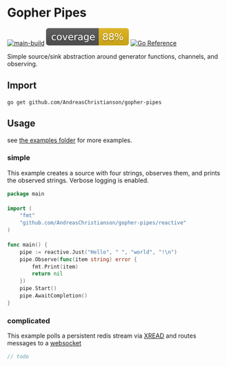 # Gopher Pipes
[![main-build](https://github.com/AndreasChristianson/gopher-pipes/actions/workflows/main-build.yaml/badge.svg)](https://github.com/AndreasChristianson/gopher-pipes/actions/workflows/main-build.yaml)
![coverage](https://raw.githubusercontent.com/AndreasChristianson/gopher-pipes/badges/.badges/main/coverage.svg)
[![Go Reference](https://pkg.go.dev/badge/github.com/AndreasChristianson/gopher-pipes.svg)](https://pkg.go.dev/github.com/AndreasChristianson/gopher-pipes/reactive)

Simple source/sink abstraction around generator functions, channels, and observing.

## Import

```shell
go get github.com/AndreasChristianson/gopher-pipes
```

## Usage

see [the examples folder](/examples) for more examples.

### simple

This example creates a source with four strings, observes them, and prints the observed strings.
Verbose logging is enabled.

```go
package main

import (
	"fmt"
	"github.com/AndreasChristianson/gopher-pipes/reactive"
)

func main() {
	pipe := reactive.Just("Hello", " ", "world", "!\n")
	pipe.Observe(func(item string) error {
		fmt.Print(item)
		return nil
	})
	pipe.Start()
	pipe.AwaitCompletion()
}
```

### complicated

This example polls a persistent redis stream via [XREAD](https://redis.io/commands/xread/) 
and routes messages to a [websocket](https://github.com/gorilla/websocket)

```go
// todo
```
